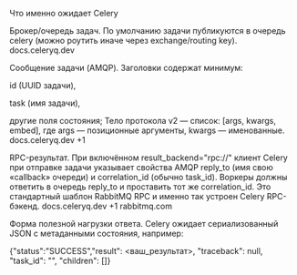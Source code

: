Что именно ожидает Celery

Брокер/очередь задач. По умолчанию задачи публикуются в очередь celery (можно роутить иначе через exchange/routing key).
docs.celeryq.dev

Сообщение задачи (AMQP). Заголовки содержат минимум:

id (UUID задачи),

task (имя задачи),

другие поля состояния;
Тело протокола v2 — список: [args, kwargs, embed], где args — позиционные аргументы, kwargs — именованные.
docs.celeryq.dev
+1

RPC-результат. При включённом result_backend="rpc://" клиент Celery при отправке задачи указывает свойства AMQP reply_to (имя свою «callback» очереди) и correlation_id (обычно task_id). Воркеры должны ответить в очередь reply_to и проставить тот же correlation_id. Это стандартный шаблон RabbitMQ RPC и именно так устроен Celery RPC-бэкенд.
docs.celeryq.dev
+1
rabbitmq.com

Форма полезной нагрузки ответа. Celery ожидает сериализованный JSON с метаданными состояния, например:

{"status":"SUCCESS","result": <ваш_результат>, "traceback": null, "task_id": "<id>", "children": []}